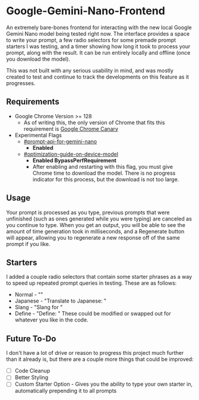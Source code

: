 # Google-Gemini-Nano-Frontend
An extremely bare-bones frontend for interacting with the new local Google Gemini Nano model being tested right now. The interface provides a space to write your prompt, a few radio selectors for some premade prompt starters I was testing, and a timer showing how long it took to process your prompt, along with the result. It can be run entirely locally and offline (once you download the model).

This was not built with any serious usability in mind, and was mostly created to test and continue to track the developments on this feature as it progresses.
## Requirements
- Google Chrome Version >= 128
	- As of writing this, the only version of Chrome that fits this requirement is [Google Chrome Canary](https://www.google.com/chrome/canary/)
- Experimental Flags
	- [#prompt-api-for-gemini-nano](chrome://flags/#prompt-api-for-gemini-nano)
		- **Enabled**
	- [#optimization-guide-on-device-model](chrome://flags/#optimization-guide-on-device-model)
		- **Enabled BypassPerfRequirement**
		- After enabling and restarting with this flag, you must give Chrome time to download the model. There is no progress indicator for this process, but the download is not too large.
## Usage
Your prompt is processed as you type, previous prompts that were unfinished (such as ones generated while you were typing) are canceled as you continue to type. When you get an output, you will be able to see the amount of time generation took in milliseconds, and a Regenerate button will appear, allowing you to regenerate a new response off of the same prompt if you like.
## Starters
I added a couple radio selectors that contain some starter phrases as a way to speed up repeated prompt queries in testing. These are as follows:
- Normal - ""
- Japanese - "Translate to Japanese: "
- Slang - "Slang for "
- Define - "Define: "
These could be modified or swapped out for whatever you like in the code.
## Future To-Do
I don't have a lot of drive or reason to progress this project much further than it already is, but there are a couple more things that could be improved:
- [ ] Code Cleanup
- [ ] Better Styling
- [ ] Custom Starter Option - Gives you the ability to type your own starter in, automatically prepending it to all prompts